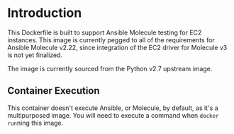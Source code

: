 # Introduction

This Dockerfile is built to support Ansible Molecule testing for EC2 instances. This image is currently pegged to all of the requirements for Ansible Molecule v2.22, since integration of the EC2 driver for Molecule v3 is not yet finalized.

The image is currently sourced from the Python v2.7 upstream image.

## Container Execution

This container doesn't execute Ansible, or Molecule, by default, as it's a multipurposed image. You will need to execute a command when `docker run`ning this image.

